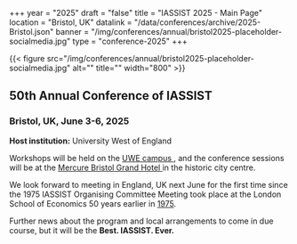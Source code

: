 +++
year = "2025"
draft = "false"
title = "IASSIST 2025 - Main Page"
location = "Bristol, UK"
datalink = "/data/conferences/archive/2025-Bristol.json"
banner = "/img/conferences/annual/bristol2025-placeholder-socialmedia.jpg"
type = "conference-2025"
+++

{{< figure src="/img/conferences/annual/bristol2025-placeholder-socialmedia.jpg" alt="" title="" width="800" >}}

## 50th Annual Conference of IASSIST

<!--### theme -->

### Bristol, UK, June 3-6, 2025

**Host institution:** University West of England

Workshops will be held on the [UWE campus <span class="fas fa-external-link-alt"></span>](https://www.uwe.ac.uk/), and the conference sessions will be at the [Mercure Bristol Grand Hotel <span class="fas fa-external-link-alt"></span>](https://all.accor.com/hotel/A0I2/index.en.shtml) in the historic city centre.

We look forward to meeting in England, UK next June for the first time since the 1975 IASSIST Organising Committee Meeting took place at the London School of Economics 50 years earlier in [1975](https://iassistdata.org/conferences/1974-1999-conferences). 

Further news about the program and local arrangements to come in due course, but it will be the **Best. IASSIST. Ever.**

<br />

